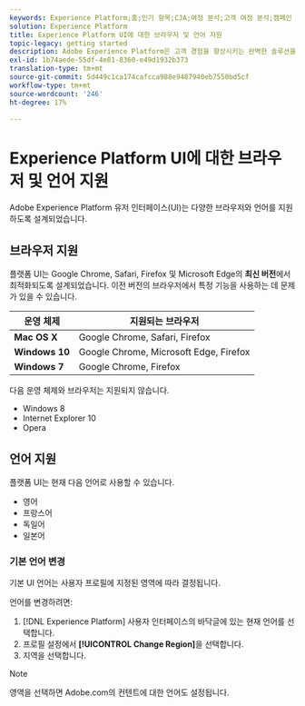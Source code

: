 ```yaml
---
keywords: Experience Platform;홈;인기 항목;CJA;여정 분석;고객 여정 분석;캠페인 통합 운영;고객 여정;여정;여정 통합 운영;기능;지역
solution: Experience Platform
title: Experience Platform UI에 대한 브라우저 및 언어 지원
topic-legacy: getting started
description: Adobe Experience Platform은 고객 경험을 향상시키는 완벽한 솔루션을 구축하고 관리하기 위해 시장에서 가장 강력하고 유연하며 개방적인 시스템입니다. Experience Platform을 사용하면 조직 내 모든 시스템의 고객 데이터와 컨텐츠를 중앙 집중화 및 표준화하고 데이터 과학 및 시스템 학습을 적용하여 풍부한 개인별 경험을 더 잘 설계하고 전달할 수 있습니다.
exl-id: 1b74aede-55df-4e81-8360-e49d1932b373
translation-type: tm+mt
source-git-commit: 5d449c1ca174cafcca988e9487940eb7550bd5cf
workflow-type: tm+mt
source-wordcount: '246'
ht-degree: 17%

---
```


# Experience Platform UI에 대한 브라우저 및 언어 지원

Adobe Experience Platform 유저 인터페이스(UI)는 다양한 브라우저와 언어를 지원하도록 설계되었습니다.

## 브라우저 지원

플랫폼 UI는 Google Chrome, Safari, Firefox 및 Microsoft Edge의 **최신 버전**&#x200B;에서 최적화되도록 설계되었습니다. 이전 버전의 브라우저에서 특정 기능을 사용하는 데 문제가 있을 수 있습니다.

| 운영 체제 | 지원되는 브라우저 |
|---|---|
| **Mac OS X** | Google Chrome, Safari, Firefox |
| **Windows 10** | Google Chrome, Microsoft Edge, Firefox |
| **Windows 7** | Google Chrome, Firefox |

다음 운영 체제와 브라우저는 지원되지 않습니다.

* Windows 8
* Internet Explorer 10
* Opera

## 언어 지원

플랫폼 UI는 현재 다음 언어로 사용할 수 있습니다.

* 영어
* 프랑스어
* 독일어
* 일본어

### 기본 언어 변경

기본 UI 언어는 사용자 프로필에 지정된 영역에 따라 결정됩니다.

언어를 변경하려면:

1. [!DNL Experience Platform] 사용자 인터페이스의 바닥글에 있는 현재 언어를 선택합니다.
2. 프로필 설정에서 **[!UICONTROL Change Region]**&#x200B;을 선택합니다.
3. 지역을 선택합니다.

>[!NOTE]
>
> 영역을 선택하면 Adobe.com의 컨텐트에 대한 언어도 설정됩니다.
